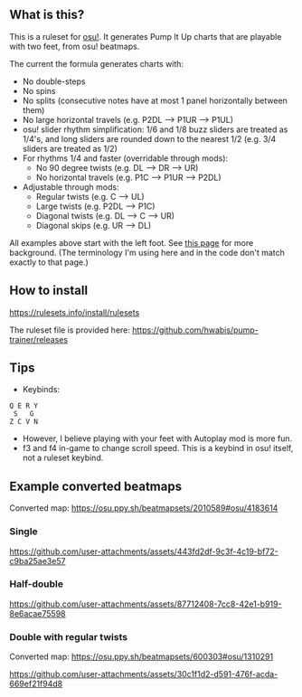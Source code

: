 ## What is this?

This is a ruleset for [osu!](https://github.com/ppy/osu). It generates Pump It Up charts that are playable with two feet, from osu! beatmaps.

The current the formula generates charts with:
- No double-steps
- No spins
- No splits (consecutive notes have at most 1 panel horizontally between them)
- No large horizontal travels (e.g. P2DL --> P1UR --> P1UL)
- osu! slider rhythm simplification: 1/6 and 1/8 buzz sliders are treated as 1/4's, and long sliders are rounded down to the nearest 1/2 (e.g. 3/4 sliders are treated as 1/2)
- For rhythms 1/4 and faster (overridable through mods):
  - No 90 degree twists (e.g. DL --> DR --> UR)
  - No horizontal travels (e.g. P1C --> P1UR --> P2DL)
- Adjustable through mods:
  - Regular twists (e.g. C --> UL)
  - Large twists (e.g. P2DL --> P1C)
  - Diagonal twists (e.g. DL --> C --> UR)
  - Diagonal skips (e.g. UR --> DL)

All examples above start with the left foot. See [this page](https://www.piucenter.com/skill) for more background.
(The terminology I'm using here and in the code don't match exactly to that page.)

## How to install

https://rulesets.info/install/rulesets

The ruleset file is provided here: https://github.com/hwabis/pump-trainer/releases

## Tips

- Keybinds:
```
Q E R Y
 S   G
Z C V N
```
- However, I believe playing with your feet with Autoplay mod is more fun.
- f3 and f4 in-game to change scroll speed. This is a keybind in osu! itself, not a ruleset keybind.

## Example converted beatmaps

Converted map: https://osu.ppy.sh/beatmapsets/2010589#osu/4183614

### Single

https://github.com/user-attachments/assets/443fd2df-9c3f-4c19-bf72-c9ba25ae3e57

### Half-double

https://github.com/user-attachments/assets/87712408-7cc8-42e1-b919-8e6acae75598

### Double with regular twists

Converted map: https://osu.ppy.sh/beatmapsets/600303#osu/1310291

https://github.com/user-attachments/assets/30c1f1d2-d591-476f-acda-669ef21f94d8
